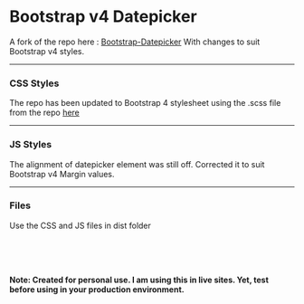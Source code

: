 
# Bootstrap v4 Datepicker

  

A fork of the repo here : [Bootstrap-Datepicker](https://github.com/uxsolutions/bootstrap-datepicker)
With changes to suit Bootstrap v4 styles.

  <hr>

### CSS Styles

The repo has been updated to Bootstrap 4 stylesheet using the .scss file from the repo [here](https://github.com/Alanaktion/bootstrap4-datepicker)

  <hr>

### JS Styles

The alignment of datepicker element was still off.
Corrected it to suit Bootstrap v4 Margin values.
  
  <hr>  
  
### Files

Use the CSS and JS files in dist folder

<br />
<br />
<br />

**Note: Created for personal use. I am using this in live sites.
Yet, test before using in your production environment.**

